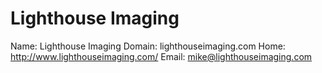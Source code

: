 
# Lighthouse Imaging

Name: Lighthouse Imaging
Domain: lighthouseimaging.com
Home: http://www.lighthouseimaging.com/
Email: mike@lighthouseimaging.com
